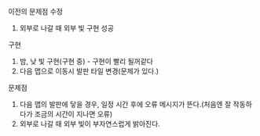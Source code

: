 이전의 문제점 수정
 1. 외부로 나갈 때 외부 빛 구현 성공

구현
 1. 밤, 낮 빛 구현(구현 중) - 구현이 빨리 될꺼같다
 2. 다음 맵으로 이동시 발판 타일 변경(문제가 있다.)

문제점
 1. 다음 맵의 발판에 닿을 경우, 일정 시간 후에 오류 메시지가 뜬다.(처음엔 잘 작동하다가 조금의 시간이 지나면 오류)
 2. 외부로 나갈 때 외부 빛이 부자연스럽게 밝아진다.
